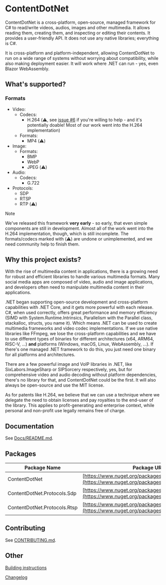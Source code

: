 ﻿# ContentDotNet
ContentDotNet is a cross-platform, open-source, managed framework for C# to read/write videos, audios, images and other multimedia. It allows reading them,
creating them, and inspecting or editing their contents. It provides a user-friendly API. It does not use any native libraries; everything is C#.

It is cross-platform and platform-independent, allowing ContentDotNet to run on a wide range of systems without
worrying about compatibility, while also making deployment easier. It will work where .NET can run - yes, even Blazor WebAssembly.

## What's supported?
### Formats

- Video:
    - Codecs:
        - H.264 (⚠️, see [issue #6](https://github.com/winscripter/ContentDotNet/issues/6) if you're willing to help - and it's potentially doable! Most of our work went into the H.264 implementation)
    - Formats:
        - MP4 (⚠️)
- Image:
    - Formats:
        - BMP
        - WebP
        - JPEG (⚠️)
- Audio:
    - Codecs:
        - G.722
- Protocols:
    - SDP
    - RTSP
    - RTP (⚠️)
 
> [!NOTE]
> We've released this framework **very early** - so early, that even simple components
> are still in development. Almost all of the work went into the H.264 implementation,
> though, which is still incomplete. The formats/codecs marked with (⚠️) are undone or unimplemented,
> and we need community help to finish them.

## Why this project exists?
With the rise of multimedia content in applications, there is a growing need for robust and efficient libraries to handle various multimedia formats.
Many social media apps are composed of video, audio and image applications, and developers often need to manipulate multimedia content in their applications.

.NET began supporting open-source development and cross-platform capabilities with .NET Core, and it gets more powerful with each
release. C#, when used correctly, offers great performance and memory efficiency (SIMD with System.Runtime.Intrinsics,
Parallelism with the Parallel class, stackalloc, structs, you name it). Which means .NET can be used to create multimedia
frameworks and video codec implementations. If we use native libraries like FFmpeg, we lose the cross-platform capabilities and
we have to use different types of binaries for different architectures (x64, ARM64, RISC-V, ...) **and** platforms (Windows, macOS, Linux, WebAssembly, ...).
If there's one managed .NET framework to do this, you just need one binary for all platforms and architectures.

There are a few powerful image and VoIP libraries in .NET, like SixLabors.ImageSharp or SIPSorcery respectively, yes, but for comprehensive video and audio decoding without
platform dependencies, there's no library for that, and ContentDotNet could be the first. It will also always be open-source and use the MIT license.

As for patents like H.264, we believe that we can use a technique where we delegate the need to obtain licenses and pay royalties
to the end-user of the library. This applies to profit-generating and enterprise context, while personal and non-profit use legally remains free of charge.

## Documentation
See [Docs/README.md](Docs/README.md).

## Packages
| Package Name | Package URL (NuGet) |
| ------------ | ------------------- |
| ContentDotNet | [https://www.nuget.org/packages/ContentDotNet](https://www.nuget.org/packages/ContentDotNet) |
| ContentDotNet.Protocols.Sdp | [https://www.nuget.org/packages/ContentDotNet.Protocols.Sdp](https://www.nuget.org/packages/ContentDotNet.Protocols.Sdp) |
| ContentDotNet.Protocols.Rtsp | [https://www.nuget.org/packages/ContentDotNet.Protocols.Rtsp](https://www.nuget.org/packages/ContentDotNet.Protocols.Rtsp) |


## Contributing
See [CONTRIBUTING.md](CONTRIBUTING.md).

## Other

[Building instructions](BUILDING.md)

[Changelog](CHANGELOG.md)
